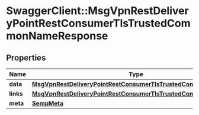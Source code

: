 # SwaggerClient::MsgVpnRestDeliveryPointRestConsumerTlsTrustedCommonNameResponse

## Properties
Name | Type | Description | Notes
------------ | ------------- | ------------- | -------------
**data** | [**MsgVpnRestDeliveryPointRestConsumerTlsTrustedCommonName**](MsgVpnRestDeliveryPointRestConsumerTlsTrustedCommonName.md) |  | [optional] 
**links** | [**MsgVpnRestDeliveryPointRestConsumerTlsTrustedCommonNameLinks**](MsgVpnRestDeliveryPointRestConsumerTlsTrustedCommonNameLinks.md) |  | [optional] 
**meta** | [**SempMeta**](SempMeta.md) |  | 


